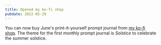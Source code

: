 ```yaml
---
title: Opened my ko-fi shop
pubdate: 2022-05-29
---
```


You can now buy June's print-it-yourself prompt journal from [my ko-fi shop](https://ko-fi.com/melindrea/shop). The theme for the first monthly prompt journal is *Solstice* to celebrate the summer solstice.
